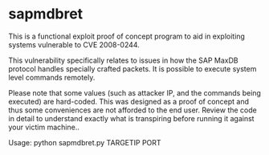 # sapmdbret
This is a functional exploit proof of concept program to aid in exploiting systems vulnerable to CVE 2008-0244.  

This vulnerability specifically relates to issues in how the SAP MaxDB protocol handles specially crafted packets.  It is possible to execute system level commands remotely.

Please note that some values (such as attacker IP, and the commands being executed) are hard-coded.  This was designed as a proof of concept and thus some conveniences are not afforded to the end user.  Review the code in detail to understand exactly what is transpiring before running it against your victim machine..

Usage: python sapmdbret.py TARGETIP PORT
